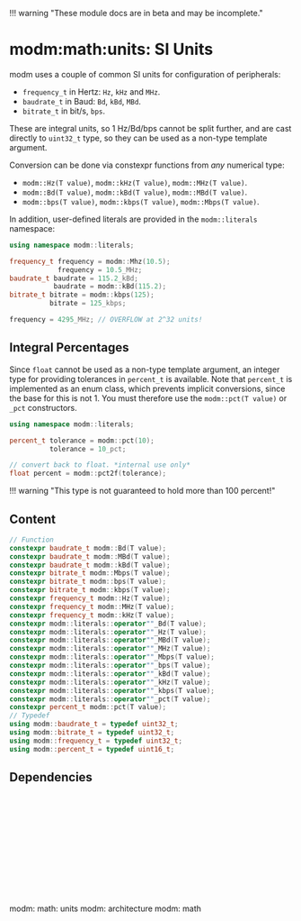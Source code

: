 !!! warning "These module docs are in beta and may be incomplete."

# modm:math:units: SI Units

modm uses a couple of common SI units for configuration of peripherals:

- `frequency_t` in Hertz: `Hz`, `kHz` and `MHz`.
- `baudrate_t` in Baud: `Bd`, `kBd`, `MBd`.
- `bitrate_t` in bit/s, `bps`.

These are integral units, so 1 Hz/Bd/bps cannot be split further, and are cast
directly to `uint32_t` type, so they can be used as a non-type template argument.

Conversion can be done via constexpr functions from *any* numerical type:

- `modm::Hz(T value)`, `modm::kHz(T value)`, `modm::MHz(T value)`.
- `modm::Bd(T value)`, `modm::kBd(T value)`, `modm::MBd(T value)`.
- `modm::bps(T value)`, `modm::kbps(T value)`, `modm::Mbps(T value)`.

In addition, user-defined literals are provided in the `modm::literals` namespace:

```cpp
using namespace modm::literals;

frequency_t frequency = modm::Mhz(10.5);
            frequency = 10.5_MHz;
baudrate_t baudrate = 115.2_kBd;
           baudrate = modm::kBd(115.2);
bitrate_t bitrate = modm::kbps(125);
          bitrate = 125_kbps;

frequency = 4295_MHz; // OVERFLOW at 2^32 units!
```

## Integral Percentages

Since `float` cannot be used as a non-type template argument, an integer type
for providing tolerances in `percent_t` is available.
Note that `percent_t` is implemented as an enum class, which prevents implicit
conversions, since the base for this is not 1.
You must therefore use the `modm::pct(T value)` or `_pct` constructors.

```cpp
using namespace modm::literals;

percent_t tolerance = modm::pct(10);
          tolerance = 10_pct;

// convert back to float. *internal use only*
float percent = modm::pct2f(tolerance);
```

!!! warning "This type is not guaranteed to hold more than 100 percent!"

## Content

```cpp
// Function
constexpr baudrate_t modm::Bd(T value);
constexpr baudrate_t modm::MBd(T value);
constexpr baudrate_t modm::kBd(T value);
constexpr bitrate_t modm::Mbps(T value);
constexpr bitrate_t modm::bps(T value);
constexpr bitrate_t modm::kbps(T value);
constexpr frequency_t modm::Hz(T value);
constexpr frequency_t modm::MHz(T value);
constexpr frequency_t modm::kHz(T value);
constexpr modm::literals::operator""_Bd(T value);
constexpr modm::literals::operator""_Hz(T value);
constexpr modm::literals::operator""_MBd(T value);
constexpr modm::literals::operator""_MHz(T value);
constexpr modm::literals::operator""_Mbps(T value);
constexpr modm::literals::operator""_bps(T value);
constexpr modm::literals::operator""_kBd(T value);
constexpr modm::literals::operator""_kHz(T value);
constexpr modm::literals::operator""_kbps(T value);
constexpr modm::literals::operator""_pct(T value);
constexpr percent_t modm::pct(T value);
// Typedef
using modm::baudrate_t = typedef uint32_t;
using modm::bitrate_t = typedef uint32_t;
using modm::frequency_t = typedef uint32_t;
using modm::percent_t = typedef uint16_t;
```
## Dependencies

<?xml version="1.0" encoding="UTF-8" standalone="no"?>
<!DOCTYPE svg PUBLIC "-//W3C//DTD SVG 1.1//EN"
 "http://www.w3.org/Graphics/SVG/1.1/DTD/svg11.dtd">
<!-- Generated by graphviz version 2.40.1 (0)
 -->
<!-- Title: modm:math:units Pages: 1 -->
<svg width="198pt" height="135pt"
 viewBox="0.00 0.00 197.50 135.00" xmlns="http://www.w3.org/2000/svg" xmlns:xlink="http://www.w3.org/1999/xlink">
<g id="graph0" class="graph" transform="scale(1 1) rotate(0) translate(4 131)">
<title>modm:math:units</title>
<polygon fill="#ffffff" stroke="transparent" points="-4,4 -4,-131 193.5,-131 193.5,4 -4,4"/>
<!-- modm_math_units -->
<g id="node1" class="node">
<title>modm_math_units</title>
<polygon fill="#d3d3d3" stroke="#000000" stroke-width="2" points="137.5,-53 72.5,-53 72.5,0 137.5,0 137.5,-53"/>
<text text-anchor="middle" x="105" y="-37.8" font-family="Times,serif" font-size="14.00" fill="#000000">modm:</text>
<text text-anchor="middle" x="105" y="-22.8" font-family="Times,serif" font-size="14.00" fill="#000000">math:</text>
<text text-anchor="middle" x="105" y="-7.8" font-family="Times,serif" font-size="14.00" fill="#000000">units</text>
</g>
<!-- modm_architecture -->
<g id="node2" class="node">
<title>modm_architecture</title>
<g id="a_node2"><a xlink:href="../modm-architecture" xlink:title="modm:&#10;architecture">
<polygon fill="#d3d3d3" stroke="#000000" points="106,-127 0,-127 0,-89 106,-89 106,-127"/>
<text text-anchor="middle" x="53" y="-111.8" font-family="Times,serif" font-size="14.00" fill="#000000">modm:</text>
<text text-anchor="middle" x="53" y="-96.8" font-family="Times,serif" font-size="14.00" fill="#000000">architecture</text>
</a>
</g>
</g>
<!-- modm_math_units&#45;&gt;modm_architecture -->
<g id="edge1" class="edge">
<title>modm_math_units&#45;&gt;modm_architecture</title>
<path fill="none" stroke="#000000" d="M81.594,-53.1861C75.6892,-61.7092 69.6282,-71.1679 64.5384,-79.7952"/>
<polygon fill="#000000" stroke="#000000" points="61.349,-78.3237 59.45,-88.7469 67.4346,-81.7829 61.349,-78.3237"/>
</g>
<!-- modm_math -->
<g id="node3" class="node">
<title>modm_math</title>
<g id="a_node3"><a xlink:href="../modm-math" xlink:title="modm:&#10;math">
<polygon fill="#d3d3d3" stroke="#000000" points="189.5,-127 124.5,-127 124.5,-89 189.5,-89 189.5,-127"/>
<text text-anchor="middle" x="157" y="-111.8" font-family="Times,serif" font-size="14.00" fill="#000000">modm:</text>
<text text-anchor="middle" x="157" y="-96.8" font-family="Times,serif" font-size="14.00" fill="#000000">math</text>
</a>
</g>
</g>
<!-- modm_math_units&#45;&gt;modm_math -->
<g id="edge2" class="edge">
<title>modm_math_units&#45;&gt;modm_math</title>
<path fill="none" stroke="#000000" d="M115.6475,-53.1861C120.7245,-61.8906 126.8838,-71.5708 132.9247,-80.3447"/>
<polygon fill="#000000" stroke="#000000" points="130.2427,-82.6134 138.8817,-88.7469 135.9532,-78.5648 130.2427,-82.6134"/>
</g>
<!-- modm_architecture&#45;&gt;modm_math_units -->
<g id="edge3" class="edge">
<title>modm_architecture&#45;&gt;modm_math_units</title>
<path fill="none" stroke="#000000" d="M71.1183,-88.7469C77.0075,-80.7033 83.4263,-71.094 89.136,-61.8604"/>
<polygon fill="#000000" stroke="#000000" points="92.1982,-63.5597 94.3525,-53.1861 86.1994,-59.9521 92.1982,-63.5597"/>
</g>
<!-- modm_math&#45;&gt;modm_math_units -->
<g id="edge4" class="edge">
<title>modm_math&#45;&gt;modm_math_units</title>
<path fill="none" stroke="#000000" d="M150.55,-88.7469C146.1299,-80.6204 140.2109,-70.8957 134.0706,-61.575"/>
<polygon fill="#000000" stroke="#000000" points="136.9028,-59.515 128.406,-53.1861 131.1016,-63.4323 136.9028,-59.515"/>
</g>
</g>
</svg>

